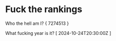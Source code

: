# Fuck the rankings

Who the hell am I?
{ 7274513 }

What fucking year is it?
[ 2024-10-24T20:30:00Z ]
